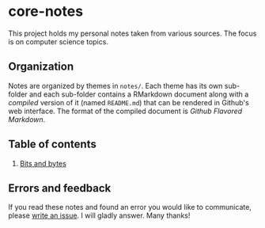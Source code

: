 # core-notes

This project holds my personal notes taken from various sources. The focus is
on computer science topics.

## Organization

Notes are organized by themes in `notes/`. Each theme has its own sub-folder
and each sub-folder contains a RMarkdown document along with a *compiled*
version of it (named `README.md`) that can be rendered in Github's web
interface. The format of the compiled document is *Github Flavored Markdown*.

## Table of contents

1. [Bits and bytes](https://github.com/jeanmathieupotvin/core-notes/blob/main/notes/bits-bytes/README.md)

## Errors and feedback

If you read these notes and found an error you would like to communicate,
please [write an issue](https://github.com/jeanmathieupotvin/core-notes/issues).
I will gladly answer. Many thanks!
